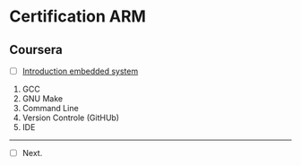 # Certification ARM

## Coursera
- [ ] [Introduction embedded system](https://www.coursera.org/learn/introduction-embedded-systems/lecture/UAoVK/1-introduction-to-the-module) </br>
1. GCC
2. GNU Make
3. Command Line
4. Version Controle (GitHUb)
5. IDE

---

- [ ] Next.
